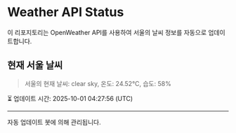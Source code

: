 
# Weather API Status

이 리포지토리는 OpenWeather API를 사용하여 서울의 날씨 정보를 자동으로 업데이트합니다.

## 현재 서울 날씨
> 서울의 현재 날씨: clear sky, 온도: 24.52°C, 습도: 58%

⏳ 업데이트 시간: 2025-10-01 04:27:56 (UTC)

---
자동 업데이트 봇에 의해 관리됩니다.
